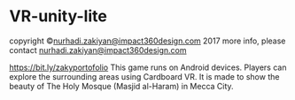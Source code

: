 # VR-unity-lite
copyright ©nurhadi.zakiyan@impact360design.com 2017
more info, please contact nurhadi.zakiyan@impact360design.com

https://bit.ly/zakyportofolio
This game runs on Android devices. 
Players can explore the surrounding areas using Cardboard VR. 
It is made to show the beauty of The Holy Mosque (Masjid al-Haram) in Mecca City.
